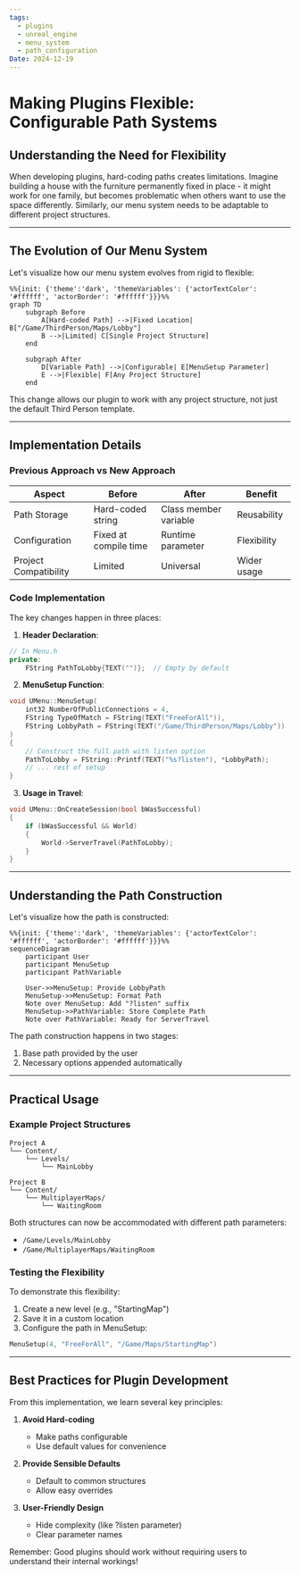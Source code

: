 ```yaml
---
tags:
  - plugins
  - unreal_engine
  - menu_system
  - path_configuration
Date: 2024-12-19
---
```

# Making Plugins Flexible: Configurable Path Systems

## Understanding the Need for Flexibility

When developing plugins, hard-coding paths creates limitations. Imagine building a house with the furniture permanently fixed in place - it might work for one family, but becomes problematic when others want to use the space differently. Similarly, our menu system needs to be adaptable to different project structures.

---

## The Evolution of Our Menu System

Let's visualize how our menu system evolves from rigid to flexible:

```mermaid
%%{init: {'theme':'dark', 'themeVariables': {'actorTextColor': '#ffffff', 'actorBorder': '#ffffff'}}}%%
graph TD
    subgraph Before
        A[Hard-coded Path] -->|Fixed Location| B["/Game/ThirdPerson/Maps/Lobby"]
        B -->|Limited| C[Single Project Structure]
    end
    
    subgraph After
        D[Variable Path] -->|Configurable| E[MenuSetup Parameter]
        E -->|Flexible| F[Any Project Structure]
    end
```

This change allows our plugin to work with any project structure, not just the default Third Person template.

---

## Implementation Details

### Previous Approach vs New Approach

| Aspect                | Before                | After                 | Benefit     |
| --------------------- | --------------------- | --------------------- | ----------- |
| Path Storage          | Hard-coded string     | Class member variable | Reusability |
| Configuration         | Fixed at compile time | Runtime parameter     | Flexibility |
| Project Compatibility | Limited               | Universal             | Wider usage |

### Code Implementation

The key changes happen in three places:

1. **Header Declaration**:
```cpp
// In Menu.h
private:
    FString PathToLobby{TEXT("")};  // Empty by default
```

2. **MenuSetup Function**:
```cpp
void UMenu::MenuSetup(
    int32 NumberOfPublicConnections = 4, 
    FString TypeOfMatch = FString(TEXT("FreeForAll")),
    FString LobbyPath = FString(TEXT("/Game/ThirdPerson/Maps/Lobby"))
)
{
    // Construct the full path with listen option
    PathToLobby = FString::Printf(TEXT("%s?listen"), *LobbyPath);
    // ... rest of setup
}
```

3. **Usage in Travel**:
```cpp
void UMenu::OnCreateSession(bool bWasSuccessful)
{
    if (bWasSuccessful && World)
    {
        World->ServerTravel(PathToLobby);
    }
}
```

---

## Understanding the Path Construction

Let's visualize how the path is constructed:

```mermaid
%%{init: {'theme':'dark', 'themeVariables': {'actorTextColor': '#ffffff', 'actorBorder': '#ffffff'}}}%%
sequenceDiagram
    participant User
    participant MenuSetup
    participant PathVariable
    
    User->>MenuSetup: Provide LobbyPath
    MenuSetup->>MenuSetup: Format Path
    Note over MenuSetup: Add "?listen" suffix
    MenuSetup->>PathVariable: Store Complete Path
    Note over PathVariable: Ready for ServerTravel
```

The path construction happens in two stages:
1. Base path provided by the user
2. Necessary options appended automatically

---

## Practical Usage

### Example Project Structures

```
Project A
└── Content/
    └── Levels/
        └── MainLobby

Project B
└── Content/
    └── MultiplayerMaps/
        └── WaitingRoom
```

Both structures can now be accommodated with different path parameters:
- `/Game/Levels/MainLobby`
- `/Game/MultiplayerMaps/WaitingRoom`

### Testing the Flexibility

To demonstrate this flexibility:

1. Create a new level (e.g., "StartingMap")
2. Save it in a custom location
3. Configure the path in MenuSetup:
```cpp
MenuSetup(4, "FreeForAll", "/Game/Maps/StartingMap")
```

---

## Best Practices for Plugin Development

From this implementation, we learn several key principles:

1. **Avoid Hard-coding**
   - Make paths configurable
   - Use default values for convenience

2. **Provide Sensible Defaults**
   - Default to common structures
   - Allow easy overrides

3. **User-Friendly Design**
   - Hide complexity (like ?listen parameter)
   - Clear parameter names

Remember: Good plugins should work without requiring users to understand their internal workings!